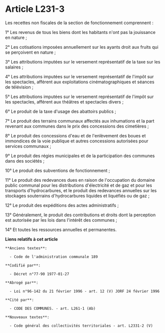 # Article L231-3

Les recettes non fiscales de la section de fonctionnement comprennent :

1° Les revenus de tous les biens dont les habitants n'ont pas la jouissance en nature ;

2° Les cotisations imposées annuellement sur les ayants droit aux fruits qui se perçoivent en nature ;

3° Les attributions imputées sur le versement représentatif de la taxe sur les salaires ;

4° Les attributions imputées sur le versement représentatif de l'impôt sur les spectacles, afférent aux exploitations
cinématographiques et séances de télévision ;

5° Les attributions imputées sur le versement représentatif de l'impôt sur les spectacles, afférent aux théâtres et
spectacles divers ;

6° Le produit de la taxe d'usage des abattoirs publics ;

7° Le produit des terrains communaux affectés aux inhumations et la part revenant aux communes dans le prix des concessions
des cimetières ;

8° Le produit des concessions d'eau et de l'enlèvement des boues et immondices de la voie publique et autres concessions
autorisées pour services communaux ;

9° Le produit des régies municipales et de la participation des communes dans des sociétés ;

10° Le produit des subventions de fonctionnement ;

11° Le produit des redevances dues en raison de l'occupation du domaine public communal pour les distributions d'électricité
et de gaz et pour les transports d'hydrocarbures, et le produit des redevances annuelles sur les stockages souterrains
d'hydrocarbures liquides et liquéfiés ou de gaz ;

12° Le produit des expéditions des actes administratifs ;

13° Généralement, le produit des contributions et droits dont la perception est autorisée par les lois dans l'intérêt des
communes ;

14° Et toutes les ressources annuelles et permanentes.

**Liens relatifs à cet article**

	**Anciens textes**:

	  - Code de l'administration communale 189

	**Codifié par**:

	  - Décret n°77-90 1977-01-27

	**Abrogé par**:

	  - Loi n°96-142 du 21 février 1996 - art. 12 (V) JORF 24 février 1996

	**Cité par**:

	  - CODE DES COMMUNES. - art. L261-1 (Ab)

	**Nouveaux textes**:

	  - Code général des collectivités territoriales - art. L2331-2 (V)
